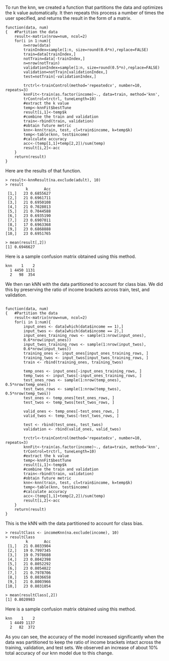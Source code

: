 To run the knn, we created a function that partitions the data and optimizes the k value automatically. It then repeats this process a number of times the user specified, and returns the result in the form of a matrix.
```
function(data, num)
{   #Partition the data
    result<-matrix(nrow=num, ncol=2)
    for(i in 1:num){
        n=nrow(data)
        trainIndex=sample(1:n, size=round(0.6*n),replace=FALSE)
        train=data[trainIndex,]
        notTrain=data[-trainIndex,]
        n=nrow(notTrain)
        validationIndex=sample(1:n, size=round(0.5*n),replace=FALSE)
        validation=notTrain[validationIndex,]
        test=notTrain[-validationIndex,]
        
        trctrl<-trainControl(method='repeatedcv', number=10, repeats=3)
        knnFit<-train(as.factor(income)~., data=train, method='knn', 
        trControl=trctrl, tuneLength=10)
        #extract the k value
        temp<-knnFit$bestTune
        result[i,1]<-temp$k
        #combine the train and validation
        train<-rbind(train, validation)
        #obtain future metric
        knn<-knn(train, test, cl=train$income, k=temp$k)
        temp<-table(knn, test$income)
        #calculate accuracy
        acc<-(temp[1,1]+temp[2,2])/sum(temp)
        result[i,2]<-acc
    }
    return(result)
}
```
Here are the results of that function.
```
> result<-knnResult(na.exclude(adult), 10)
> result
         k       Acc
 [1,]   23 0.6855627
 [2,]   21 0.6961711
 [3,]   21 0.6950108
 [4,]   21 0.7028013
 [5,]   21 0.7044588
 [6,]   23 0.6935190
 [7,]   23 0.6907011
 [8,]   17 0.6963368
 [9,]   23 0.6868888
[10,]   23 0.6951765

> mean(result[,2])
[1] 0.6946627
```
Here is a sample confusion matrix obtained using this method.
```
knn    1    2
  1 4450 1131
  2   98  354
```

We then ran kNN with the data partitioned to account for class bias. We did this by preserving the ratio of income brackets across train, test, and validation.

```

function(data, num)
{   #Partition the data
    result<-matrix(nrow=num, ncol=2)
    for(i in 1:num){
        input_ones <- data[which(data$income == 1),]
        input_twos <- data[which(data$income == 2),]
        input_ones_training_rows <- sample(1:nrow(input_ones), 
        0.6*nrow(input_ones))
        input_twos_training_rows <- sample(1:nrow(input_twos), 
        0.6*nrow(input_twos))
        training_ones <- input_ones[input_ones_training_rows, ]
        training_twos <- input_twos[input_twos_training_rows, ]
        train <- rbind(training_ones, training_twos)
        
        temp_ones <- input_ones[-input_ones_training_rows, ]
        temp_twos <- input_twos[-input_ones_training_rows, ]
        test_ones_rows <- sample(1:nrow(temp_ones), 0.5*nrow(temp_ones))
        test_twos_rows <- sample(1:nrow(temp_twos), 0.5*nrow(temp_twos))
        test_ones <- temp_ones[test_ones_rows, ]
        test_twos <- temp_twos[test_twos_rows, ]
        
        valid_ones <- temp_ones[-test_ones_rows, ]
        valid_twos <- temp_twos[-test_twos_rows, ]
        
        test <- rbind(test_ones, test_twos)
        validation <- rbind(valid_ones, valid_twos)
        
        trctrl<-trainControl(method='repeatedcv', number=10, repeats=3)
        knnFit<-train(as.factor(income)~., data=train, method='knn', 
        trControl=trctrl, tuneLength=10)
        #extract the k value
        temp<-knnFit$bestTune
        result[i,1]<-temp$k
        #combine the train and validation
        train<-rbind(train, validation)
        #obtain future metric
        knn<-knn(train, test, cl=train$income, k=temp$k)
        temp<-table(knn, test$income)
        #calculate accuracy
        acc<-(temp[1,1]+temp[2,2])/sum(temp)
        result[i,2]<-acc
    }
    return(result)
}
```
This is the kNN with the data partitioned to account for class bias.
```
> resultClass <- incomeKnn(na.exclude(income), 10)
> resultClass
         k       Acc
 [1,]   21 0.8033904
 [2,]   19 0.7997345
 [3,]   19 0.7978688
 [4,]   23 0.8042398
 [5,]   21 0.8052292
 [6,]   23 0.8054822
 [7,]   21 0.7978706
 [8,]   15 0.8036658
 [9,]   21 0.8003966
[10,]   23 0.8031054

> mean(resultClass[,2])
[1] 0.8020983
```
Here is a sample confusion matrix obtained using this method.
```
knn    1    2
  1 4449 1137
  2   82  372
```
As you can see, the accuracy of the model increased significantly when the data was partitioned to keep the ratio of income brackets intact across the training, validation, and test sets. We observed an increase of about 10% total accuracy of our knn model due to this change.
